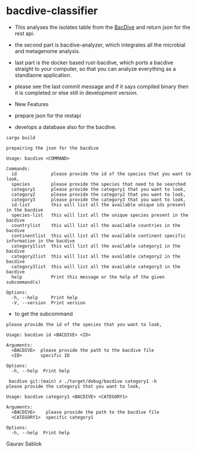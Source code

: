 # bacdive-classifier
- This analyses the isolates table from the [BacDive](https://bacdive.dsmz.de/) and return json for the rest api.
- the second part is bacdive-analyzer, which integrates all the microbial and metagenome analysis.
- last part is the docker based rust-bacdive, which ports a bacdive straight to your computer, so that you can analyze everything as a standlaone application.
- please see the last commit message and if it says compiled binary then it is completed or else still in development version.

 - New Features
 - prepare json for the restapi
 - develops a database also for the bacdive. 

 ```
 cargo build 
 ```
 
```
prepairing the json for the bacdive

Usage: bacdive <COMMAND>

Commands:
  id             please provide the id of the species that you want to look,
  species        please provide the species that need to be searched
  category1      please provide the category1 that you want to look,
  category2      please provide the category2 that you want to look,
  category3      please provide the category3 that you want to look,
  id-list        this will list all the available unique ids present in the bacdive
  species-list   this will list all the unique species present in the bacdive
  countrylist    this will list all the available countries in the bacdive
  continentlist  this will list all the available continent specific information in the bacdive
  category1list  this will list all the available category1 in the bacdive
  category2list  this will list all the available category2 in the bacdive
  category3list  this will list all the available category3 in the bacdive
  help           Print this message or the help of the given subcommand(s)

Options:
  -h, --help     Print help
  -V, --version  Print version
```

- to get the subcommand 

```
please provide the id of the species that you want to look,

Usage: bacdive id <BACDIVE> <ID>

Arguments:
  <BACDIVE>  please provide the path to the bacdive file
  <ID>       specific ID

Options:
  -h, --help  Print help

 bacdive git:(main) ✗ ./target/debug/bacdive category1 -h
please provide the category1 that you want to look,

Usage: bacdive category1 <BACDIVE> <CATEGORY1>

Arguments:
  <BACDIVE>    please provide the path to the bacdive file
  <CATEGORY1>  specific category1

Options:
  -h, --help  Print help

```

Gaurav Sablok
